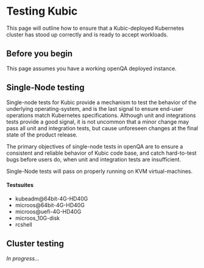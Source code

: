 # Testing Kubic

This page will outline how to ensure that a Kubic-deployed Kubernetes cluster
has stood up correctly and is ready to accept workloads.

## Before you begin

This page assumes you have a working openQA deployed instance.

## Single-Node testing

Single-node tests for Kubic provide a mechanism to test the behavior of the
underlying operating-system, and is the last signal to ensure end-user
operations match Kubernetes specifications. Although unit and integrations
tests provide a good signal, it is not uncommon that a minor change
may pass all unit and integration tests, but cause unforeseen changes at
the final state of the product release.

The primary objectives of single-node tests in openQA are to ensure a
consistent and reliable behavior of Kubic code base, and catch hard-to-test
bugs before users do, when unit and integration tests are insufficient.

Single-Node tests will pass on properly running on KVM virtual-machines.

#### Testsuites

* kubeadm@64bit-4G-HD40G
* microos@64bit-4G-HD40G
* microos@uefi-4G-HD40G
* microos_10G-disk
* rcshell

## Cluster testing

*In progress...*
